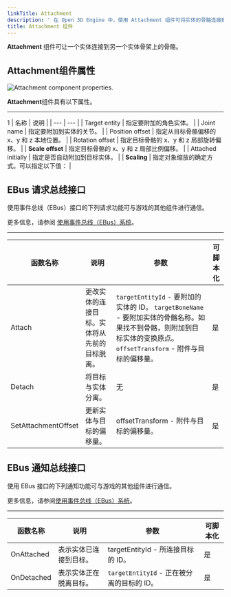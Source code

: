 ```yaml
---
linkTitle: Attachment
description: ' 在 Open 3D Engine 中，使用 Attachment 组件可将实体的骨骼连接到另一实体骨骼上的骨骼。'
title: Attachment 组件
---
```




**Attachment** 组件可让一个实体连接到另一个实体骨架上的骨骼。

## Attachment组件属性

![Attachment component properties.](/images/user-guide/component/attachment-component-properties.png)

**Attachment**组件具有以下属性。


****
1
| 名称 | 说明 |
| --- | --- |
| Target entity |  指定要附加的角色实体。 |
| Joint name |  指定要附加到实体的关节。  |
| Position offset |  指定从目标骨骼偏移的 x、y 和 z 本地位置。  |
| Rotation offset |  指定目标骨骼的 x、y 和 z 局部旋转偏移。 |
|  **Scale offset**  |  指定目标骨骼的 x、y 和 z 局部比例偏移。  |
| Attached initially |  指定是否自动附加到目标实体。  |
|  **Scaling**  |  指定对象缩放的确定方式。可以指定以下值：   |

## EBus 请求总线接口

使用事件总线（EBus）接口的下列请求功能可与游戏的其他组件进行通信。

更多信息，请参阅 [使用事件总线（EBus）系统](/docs/user-guide/programming/messaging/ebus/)。


****

| 函数名称 | 说明 | 参数 | 可脚本化 |
| --- | --- | --- | --- |
| Attach |  更改实体的连接目标。实体将从先前的目标脱离。  |  `targetEntityId` - 要附加的实体的 ID。 `targetBoneName` - 要附加实体的骨骼名称。如果找不到骨骼，则附加到目标实体的变换原点。 `offsetTransform` - 附件与目标的偏移量。  | 是 |
| Detach |  将目标与实体分离。 | 无 | 是 |
| SetAttachmentOffset |  更新实体与目标的偏移量。  | offsetTransform - 附件与目标的偏移量。 | 是 |

## EBus 通知总线接口 

使用 EBus 接口的下列通知功能可与游戏的其他组件进行通信。

更多信息，请参阅[使用事件总线（EBus）系统](/docs/user-guide/programming/messaging/ebus/)。


****

| 函数名称 | 说明 | 参数 | 可脚本化 |
| --- | --- | --- | --- |
| OnAttached |  表示实体已连接到目标。  | targetEntityId - 所连接目标的 ID。 | 是 |
| OnDetached |  表示实体正在脱离目标。  |  `targetEntityId` - 正在被分离的目标的 ID。 | 是 |
